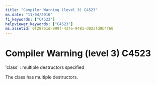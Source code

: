 ```yaml
---
title: "Compiler Warning (level 3) C4523"
ms.date: "11/04/2016"
f1_keywords: ["C4523"]
helpviewer_keywords: ["C4523"]
ms.assetid: 0f28761d-999f-43fe-9481-d02afd9b4f60
---
```

# Compiler Warning (level 3) C4523

'class' : multiple destructors specified

The class has multiple destructors.